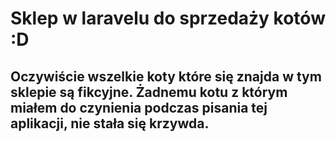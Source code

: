 <h1>Sklep w laravelu do sprzedaży kotów :D
</h1>

<h2> Oczywiście wszelkie koty które się znajda w tym sklepie są fikcyjne. Żadnemu kotu z którym miałem do czynienia podczas pisania tej aplikacji, nie stała się krzywda. </h2>
